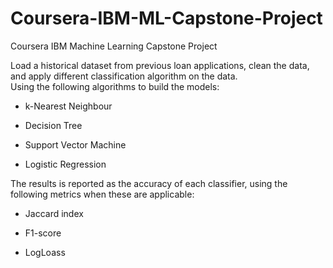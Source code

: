 # Coursera-IBM-ML-Capstone-Project
Coursera IBM Machine Learning Capstone Project

Load a historical dataset from previous loan applications, clean the data, and apply different classification algorithm on the data. </br>
Using the following algorithms to build the models: </br>

* k-Nearest Neighbour </br>

* Decision Tree </br>

* Support Vector Machine </br>

* Logistic Regression </br>

The results is reported as the accuracy of each classifier, using the following metrics when these are applicable: </br>

* Jaccard index </br>

* F1-score </br>

* LogLoass </br>
